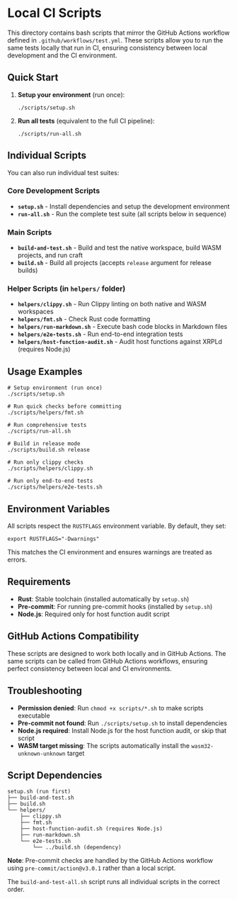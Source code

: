 # Local CI Scripts

This directory contains bash scripts that mirror the GitHub Actions workflow defined in `.github/workflows/test.yml`.
These scripts allow you to run the same tests locally that run in CI, ensuring consistency between local development and
the CI environment.

## Quick Start

1. **Setup your environment** (run once):
   ```shell
   ./scripts/setup.sh
   ```

2. **Run all tests** (equivalent to the full CI pipeline):
   ```shell
   ./scripts/run-all.sh
   ```

## Individual Scripts

You can also run individual test suites:

### Core Development Scripts

- **`setup.sh`** - Install dependencies and setup the development environment
- **`run-all.sh`** - Run the complete test suite (all scripts below in sequence)

### Main Scripts

- **`build-and-test.sh`** - Build and test the native workspace, build WASM projects, and run craft
- **`build.sh`** - Build all projects (accepts `release` argument for release builds)

### Helper Scripts (in `helpers/` folder)

- **`helpers/clippy.sh`** - Run Clippy linting on both native and WASM workspaces
- **`helpers/fmt.sh`** - Check Rust code formatting
- **`helpers/run-markdown.sh`** - Execute bash code blocks in Markdown files
- **`helpers/e2e-tests.sh`** - Run end-to-end integration tests
- **`helpers/host-function-audit.sh`** - Audit host functions against XRPLd (requires Node.js)

## Usage Examples

```shell
# Setup environment (run once)
./scripts/setup.sh

# Run quick checks before committing
./scripts/helpers/fmt.sh

# Run comprehensive tests
./scripts/run-all.sh

# Build in release mode
./scripts/build.sh release

# Run only clippy checks
./scripts/helpers/clippy.sh

# Run only end-to-end tests
./scripts/helpers/e2e-tests.sh
```

## Environment Variables

All scripts respect the `RUSTFLAGS` environment variable. By default, they set:

```shell
export RUSTFLAGS="-Dwarnings"
```

This matches the CI environment and ensures warnings are treated as errors.

## Requirements

- **Rust**: Stable toolchain (installed automatically by `setup.sh`)
- **Pre-commit**: For running pre-commit hooks (installed by `setup.sh`)
- **Node.js**: Required only for host function audit script

## GitHub Actions Compatibility

These scripts are designed to work both locally and in GitHub Actions. The same scripts can be called from GitHub
Actions workflows, ensuring perfect consistency between local and CI environments.

## Troubleshooting

- **Permission denied**: Run `chmod +x scripts/*.sh` to make scripts executable
- **Pre-commit not found**: Run `./scripts/setup.sh` to install dependencies
- **Node.js required**: Install Node.js for the host function audit, or skip that script
- **WASM target missing**: The scripts automatically install the `wasm32-unknown-unknown` target

## Script Dependencies

```
setup.sh (run first)
├── build-and-test.sh
├── build.sh
└── helpers/
    ├── clippy.sh
    ├── fmt.sh
    ├── host-function-audit.sh (requires Node.js)
    ├── run-markdown.sh
    └── e2e-tests.sh
        └── ../build.sh (dependency)
```

**Note**: Pre-commit checks are handled by the GitHub Actions workflow using `pre-commit/action@v3.0.1` rather than a
local script.

The `build-and-test-all.sh` script runs all individual scripts in the correct order.
